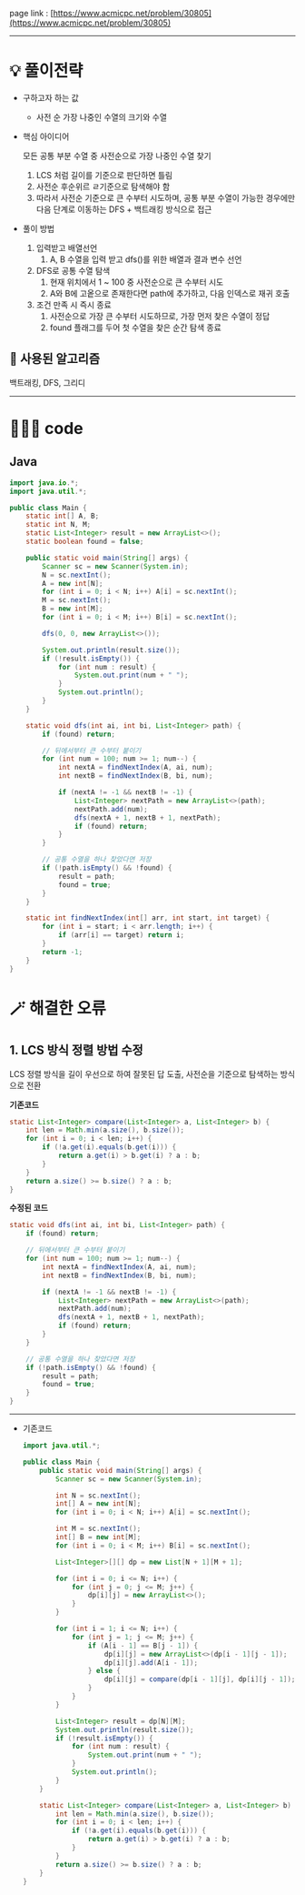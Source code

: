 page link : [https://www.acmicpc.net/problem/30805](https://www.acmicpc.net/problem/30805)

---

# 💡 풀이전략
- 구하고자 하는 값
    - 사전 순 가장 나중인 수열의 크기와 수열
- 핵심 아이디어
    
    모든 공통 부분 수열 중 사전순으로 가장 나중인 수열 찾기
    
    1. LCS 처럼 길이를 기준으로 판단하면 틀림
    2. 사전순 후순위르 ㄹ기준으로 탐색해야 함
    3. 따라서 사전순 기준으로 큰 수부터 시도하며, 공통 부분 수열이 가능한 경우에만 다음 단계로 이동하는 DFS + 백트래킹 방식으로 접근
- 풀이 방법
    1. 입력받고 배열선언
        1. A, B 수열을 입력 받고 dfs()를 위한 배열과 결과 변수 선언
    2. DFS로 공통 수열 탐색
        1. 현재 위치에서 1 ~ 100 중 사전순으로 큰 수부터 시도
        2. A와 B에 고옽으로 존재한다면 path에 추가하고, 다음 인덱스로 재귀 호출
    3. 조건 만족 시 즉시 종료
        1. 사전순으로 가장 큰 수부터 시도하므로, 가장 먼저 찾은 수열이 정답
        2. found 플래그를 두어 첫 수열을 찾은 순간 탐색 종료

## 🎨 사용된 알고리즘
백트래킹, DFS, 그리디

---

# 🧑🏻‍💻 code

## Java

```java
import java.io.*;
import java.util.*;

public class Main {
    static int[] A, B;
    static int N, M;
    static List<Integer> result = new ArrayList<>();
    static boolean found = false;

    public static void main(String[] args) {
        Scanner sc = new Scanner(System.in);
        N = sc.nextInt();
        A = new int[N];
        for (int i = 0; i < N; i++) A[i] = sc.nextInt();
        M = sc.nextInt();
        B = new int[M];
        for (int i = 0; i < M; i++) B[i] = sc.nextInt();

        dfs(0, 0, new ArrayList<>());

        System.out.println(result.size());
        if (!result.isEmpty()) {
            for (int num : result) {
                System.out.print(num + " ");
            }
            System.out.println();
        }
    }

    static void dfs(int ai, int bi, List<Integer> path) {
        if (found) return;

        // 뒤에서부터 큰 수부터 붙이기
        for (int num = 100; num >= 1; num--) {
            int nextA = findNextIndex(A, ai, num);
            int nextB = findNextIndex(B, bi, num);

            if (nextA != -1 && nextB != -1) {
                List<Integer> nextPath = new ArrayList<>(path);
                nextPath.add(num);
                dfs(nextA + 1, nextB + 1, nextPath);
                if (found) return;
            }
        }

        // 공통 수열을 하나 찾았다면 저장
        if (!path.isEmpty() && !found) {
            result = path;
            found = true;
        }
    }

    static int findNextIndex(int[] arr, int start, int target) {
        for (int i = start; i < arr.length; i++) {
            if (arr[i] == target) return i;
        }
        return -1;
    }
}
```

# 🪄 해결한 오류

## 1. LCS 방식 정렬 방법 수정

LCS 정렬 방식을 길이 우선으로 하여 잘못된 답 도출, 사전순을 기준으로 탐색하는 방식으로 전환

**기존코드**

```java
static List<Integer> compare(List<Integer> a, List<Integer> b) {
    int len = Math.min(a.size(), b.size());
    for (int i = 0; i < len; i++) {
        if (!a.get(i).equals(b.get(i))) {
            return a.get(i) > b.get(i) ? a : b;
        }
    }
    return a.size() >= b.size() ? a : b;
}
```

**수정된 코드**

```java
static void dfs(int ai, int bi, List<Integer> path) {
    if (found) return;

    // 뒤에서부터 큰 수부터 붙이기
    for (int num = 100; num >= 1; num--) {
        int nextA = findNextIndex(A, ai, num);
        int nextB = findNextIndex(B, bi, num);

        if (nextA != -1 && nextB != -1) {
            List<Integer> nextPath = new ArrayList<>(path);
            nextPath.add(num);
            dfs(nextA + 1, nextB + 1, nextPath);
            if (found) return;
        }
    }

    // 공통 수열을 하나 찾았다면 저장
    if (!path.isEmpty() && !found) {
        result = path;
        found = true;
    }
}
```

---

- 기존코드
    
    ```java
    import java.util.*;
    
    public class Main {
        public static void main(String[] args) {
            Scanner sc = new Scanner(System.in);
    
            int N = sc.nextInt();
            int[] A = new int[N];
            for (int i = 0; i < N; i++) A[i] = sc.nextInt();
    
            int M = sc.nextInt();
            int[] B = new int[M];
            for (int i = 0; i < M; i++) B[i] = sc.nextInt();
    
            List<Integer>[][] dp = new List[N + 1][M + 1];
    
            for (int i = 0; i <= N; i++) {
                for (int j = 0; j <= M; j++) {
                    dp[i][j] = new ArrayList<>();
                }
            }
    
            for (int i = 1; i <= N; i++) {
                for (int j = 1; j <= M; j++) {
                    if (A[i - 1] == B[j - 1]) {
                        dp[i][j] = new ArrayList<>(dp[i - 1][j - 1]);
                        dp[i][j].add(A[i - 1]);
                    } else {
                        dp[i][j] = compare(dp[i - 1][j], dp[i][j - 1]);
                    }
                }
            }
    
            List<Integer> result = dp[N][M];
            System.out.println(result.size());
            if (!result.isEmpty()) {
                for (int num : result) {
                    System.out.print(num + " ");
                }
                System.out.println();
            }
        }
    
        static List<Integer> compare(List<Integer> a, List<Integer> b) {
            int len = Math.min(a.size(), b.size());
            for (int i = 0; i < len; i++) {
                if (!a.get(i).equals(b.get(i))) {
                    return a.get(i) > b.get(i) ? a : b;
                }
            }
            return a.size() >= b.size() ? a : b;
        }
    }
    ```
